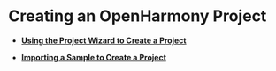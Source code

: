 # Creating an OpenHarmony Project<a name="EN-US_TOPIC_0000001130929834"></a>

-   **[Using the Project Wizard to Create a Project](use-wizard-to-create-project.md)**  

-   **[Importing a Sample to Create a Project](import-sample-to-create-project.md)**  


